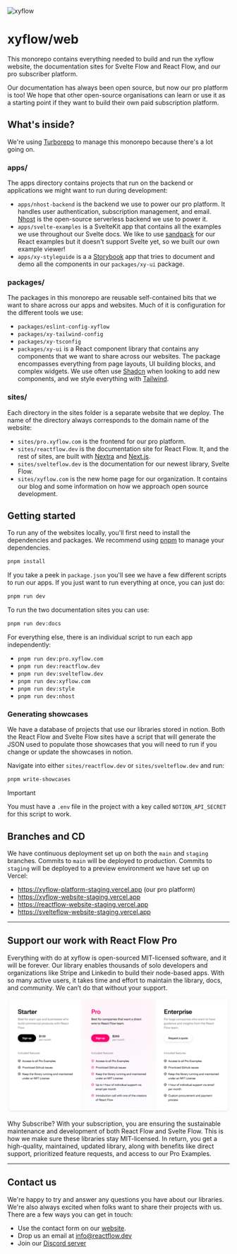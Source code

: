 ![xyflow](https://github.com/xyflow/web/assets/3797215/9b251e22-c555-41c6-b754-943b8ee2ec5f)

# xyflow/web

This monorepo contains everything needed to build and run the xyflow website,
the documentation sites for Svelte Flow and React Flow, and our pro subscriber
platform.

Our documentation has always been open source, but now our pro platform is too!
We hope that other open-source organisations can learn or use it as a starting
point if they want to build their own paid subscription platform.

## What's inside?

We're using [Turborepo](https://turbo.build/repo) to manage this monorepo because
there's a lot going on.

### apps/

The apps directory contains projects that run on the backend or applications we
might want to run during development:

- `apps/nhost-backend` is the backend we use to power our pro platform. It handles
  user authentication, subscription management, and email. [Nhost](https://nhost.io)
  is the open-source serverless backend we use to power it.
- `apps/svelte-examples` is a SvelteKit app that contains all the examples we use
  throughout our Svelte docs. We like to use [sandpack](https://sandpack.codesandbox.io)
  for our React examples but it doesn't support Svelte yet, so we built our own
  example viewer!
- `apps/xy-styleguide` is a a [Storybook](https://storybook.js.org/) app that
  tries to document and demo all the components in our `packages/xy-ui` package.

### packages/

The packages in this monorepo are reusable self-contained bits that we want to
share across our apps and websites. Much of it is configuration for the different
tools we use:

- `packages/eslint-config-xyflow`
- `packages/xy-tailwind-config`
- `packages/xy-tsconfig`
- `packages/xy-ui` is a React component library that contains any components that
  we want to share across our websites. The package encompasses everything from
  page layouts, UI building blocks, and complex widgets. We use often use
  [Shadcn](https://ui.shadcn.com) when looking to add new components, and we style
  everything with [Tailwind](https://tailwindcss.com).

### sites/

Each directory in the sites folder is a separate website that we deploy. The name
of the directory always corresponds to the domain name of the website:

- `sites/pro.xyflow.com` is the frontend for our pro platform.
- `sites/reactflow.dev` is the documentation site for React Flow. It, and the
  rest of sites, are built with [Nextra](https://nextra.site/) and
  [Next.js](https://nextjs.org/).
- `sites/svelteflow.dev` is the documentation for our newest library, Svelte Flow.
- `sites/xyflow.com` is the new home page for our organization. It contains our
  blog and some information on how we approach open source development.

## Getting started

To run any of the websites locally, you'll first need to install the dependencies
and packages. We recommend using [pnpm](https://pnpm.io/) to manage your dependencies.

```sh
pnpm install
```

If you take a peek in `package.json` you'll see we have a few different scripts
to run our apps. If you just want to run everything at once, you can just do:

```sh
pnpm run dev
```

To run the two documentation sites you can use:

```sh
pnpm run dev:docs
```

For everything else, there is an individual script to run each app independently:

- `pnpm run dev:pro.xyflow.com`
- `pnpm run dev:reactflow.dev`
- `pnpm run dev:svelteflow.dev`
- `pnpm run dev:xyflow.com`
- `pnpm run dev:style`
- `pnpm run dev:nhost`

### Generating showcases

We have a database of projects that use our libraries stored in notion. Both the
React Flow and Svelte Flow sites have a script that will generate the JSON used
to populate those showcases that you will need to run if you change or update the
showcases in notion.

Navigate into either `sites/reactflow.dev` or `sites/svelteflow.dev` and run:

```sh
pnpm write-showcases
```

> [!IMPORTANT]  
> You must have a `.env` file in the project with a key called `NOTION_API_SECRET`
> for this script to work.

## Branches and CD

We have continuous deployment set up on both the `main` and `staging` branches.
Commits to `main` will be deployed to production. Commits to `staging` will be
deployed to a preview environment we have set up on Vercel:

- https://xyflow-platform-staging.vercel.app (our pro platform)
- https://xyflow-website-staging.vercel.app
- https://reactflow-website-staging.vercel.app
- https://svelteflow-website-staging.vercel.app

---

## Support our work with React Flow Pro

Everything with do at xyflow is open-sourced MIT-licensed software, and it will
be forever. Our library enables thousands of solo developers and organizations
like Stripe and Linkedin to build their node-based apps. With so many active
users, it takes time and effort to maintain the library, docs, and community.
We can’t do that without your support.

[<img src="./assets/readme-pricing.png">](https://pro.reactflow.dev/pricing)

Why Subscribe? With your subscription, you are ensuring the sustainable
maintenance and development of both React Flow and Svelte Flow. This is how we
make sure these libraries stay MIT-licensed. In return, you get a high-quality,
maintained, updated library, along with benefits like direct support,
prioritized feature requests, and access to our Pro Examples.

---

## Contact us

We're happy to try and answer any questions you have about our libraries. We're
also always excited when folks want to share their projects with us. There are
a few ways you can get in touch:

- Use the contact form on our [website](https://xyflow.com/contact).
- Drop us an email at [info@reactflow.dev](mailto:info@reactflow.dev)
- Join our [Discord server](https://discord.com/invite/RVmnytFmGW)
